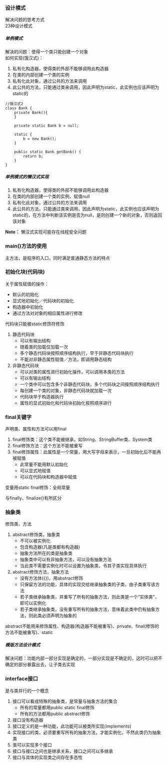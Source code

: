 ### 设计模式
解决问题的思考方式     
23种设计模式

##### 单例模式
解决的问题：使得一个类只能创建一个对象      
如何实现(饿汉式)：
1. 私有化构造器，使得类的外部不能够调用此构造器
2. 在类的内部创建一个类的实例
3. 私有化此对象，通过公共的方法来调用
4. 此公共的方法，只能通过类来调用，因此声明为static，此实例也应该声明为static的
```
//饿汉式2
class Bank {
	private Bank(){
	}

	private static Bank b = null;

	static {
		b = new Bank();
	}

	public static Bank getBank() {
		return b;
	}
}
```

##### 单例模式的懒汉式实现
1. 私有化构造器，使得类的外部不能够调用此构造器
2. 在类的内部创建一个类的实例，赋值null
3. 私有化此对象，通过公共的方法来调用
4. 此公共的方法，只能通过类来调用，因此声明为static，此实例也应该声明为static的，在方法中判断该实例是否为null，是则创建一个新的对象，否则返回该对象 

**Note：** 懒汉式实现可能存在线程安全问题

### main()方法的使用
主方法，是程序的入口，同时满足普通静态方法的特点

### 初始化块(代码块)
关于属性赋值的操作：
* 默认的初始化
* 显式地初始化／代码块的初始化
* 构造器中初始化
* 通过方法对对象的相应属性进行修改

代码块只能被static修饰符修饰
1. 静态代码块
   * 可以有输出结构
   * 随着类的加载仅加载一次
   * 多个静态代码块按照顺序结构执行，早于非静态代码块执行
   * 不能对非静态属性赋值／方法，即调用静态结构
2. 非静态代码块
   * 可以对类的属性进行初始化操作，可以调用本类的方法
   * 可以有输出结构
   * 一个类中可以包含多个非静态代码块，多个代码块之间按照顺序结构执行
   * 每创建一个类的对象，非静态代码块就加载一次
   * 代码块早于构造器执行
   * 属性的显式初始化和代码块初始化按照顺序进行

### final关键字
声明类、属性和方法可以用final
1. final修饰类：这个类不能被继承，如String、StringBuffer类、System类
2. final修饰方法：这个方法不能被重写
3. final修饰属性：此属性是一个常量，用大写字母来表示，一旦初始化后不能再被赋值
   * 此常量不能用默认初始化
   * 可以显式地赋值
   * 可以在代码块和构造器中赋值

变量用static final修饰：全局常量

与finally、finalize()有所区分

### 抽象类
修饰类、方法
1. abstract修饰类，抽象类
   * 不可以被实例化
   * 包含构造器(凡是类都有构造器)
   * 抽象方法所在的类是抽象类
   * 抽象类中可以有非抽象方法，可以没有抽象方法
   * 当此类不需要实例化时可以设置为抽象类，令其子类实现具体执行
2. abstract修饰方法，抽象方法
   * 没有方法体({})，用abstract修饰
   * 只保留方法的功能，具体的实现交给继承抽象类的子类，由子类重写该方法
   * 若子类继承抽象类，并重写了所有的抽象方法，则此类是一个“实体类”，即可以实例化
   * 若子类继承抽象类，没有重写所有的抽象方法，意味着此类中仍有抽象方法，则此类必须声明为抽象的

abstract不能用来修饰属性、构造器(构造器不能被重写)、private、final(修饰的方法不能被重写)、static

##### 模版方法设计模式
解决问题：功能内部一部分实现是确定的，一部分实现是不确定的，这时可以把不确定的部分暴露出去，让子类去实现
 
### interface接口
是与类并行的一个概念    
1. 接口可以看成特殊的抽象类，是常量与抽象方法的集合
   * 所有的常量都用public static final修饰
   * 所有的方法都用public abstract修饰
2. 接口没有构造器
3. 接口定义的是一种功能，此功能可以被类所实现(implements)
4. 实现接口的类，必须要重写所有的抽象方法，才能实例化，不然此类仍为抽象类
5. 类可以实现多个接口
6. 接口与接口之间也是继承关系，接口之间可以多继承
7. 接口与具体的实现类之间存在多态性